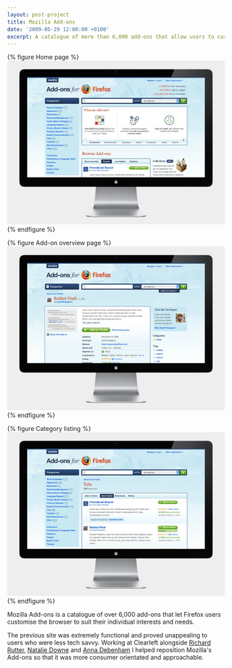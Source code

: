 ```yaml
---
layout: post-project
title: Mozilla Add-ons
date: '2009-05-29 12:00:00 +0100'
excerpt: A catalogue of more than 6,000 add-ons that allow users to customise Firefox to suit their different interests and browsing needs.
---
```

{% figure Home page %}
![](/assets/images/projects/mozilla_addons/0.jpg)
{% endfigure %}

{% figure Add-on overview page %}
![](/assets/images/projects/mozilla_addons/1.jpg)
{% endfigure %}

{% figure Category listing %}
![](/assets/images/projects/mozilla_addons/2.jpg)
{% endfigure %}

Mozilla Add-ons is a catalogue of over 6,000 add-ons that let Firefox users customise the browser to suit their individual interests and needs.

The previous site was extremely functional and proved unappealing to users who were less tech savvy. Working at Clearleft alongside [Richard Rutter][1], [Natalie Downe][2] and [Anna Debenham][3] I helped reposition Mozilla's Add-ons so that it was more consumer orientated and approachable.

[1]: http://clearleft.com/is/richard-rutter/
[2]: http://clearleft.com/is/natalie-downe/
[3]: http://maban.co.uk/